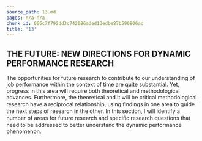 ```yaml
---
source_path: 13.md
pages: n/a-n/a
chunk_id: 066c7f792dd3c742086aded13edbe87b590906ac
title: '13'
---
```

## THE FUTURE: NEW DIRECTIONS FOR DYNAMIC PERFORMANCE RESEARCH

The opportunities for future research to contribute to our understanding of job performance within the context of time are quite substantial. Yet, progress in this area will require both theoretical and methodological advances. Furthermore, the theoretical and it will be critical methodological research have a reciprocal relationship, using ﬁndings in one area to guide the next steps of research in the other. In this section, I will identify a number of areas for future research and speciﬁc research questions that need to be addressed to better understand the dynamic performance phenomenon.
